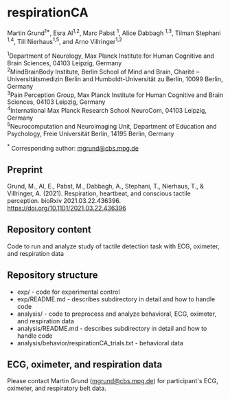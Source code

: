 # respirationCA

Martin Grund<sup>1*</sup>, Esra Al<sup>1,2</sup>, Marc Pabst <sup>1</sup>, Alice Dabbagh <sup>1,3</sup>, Tilman Stephani <sup>1,4</sup>, Till Nierhaus<sup>1,5</sup>, and Arno Villringer<sup>1,2</sup>

<sup>1</sup>Department of Neurology, Max Planck Institute for Human Cognitive and Brain Sciences, 04103 Leipzig, Germany\
<sup>2</sup>MindBrainBody Institute, Berlin School of Mind and Brain, Charité – Universitätsmedizin Berlin and Humboldt-Universität zu Berlin, 10099 Berlin, Germany\
<sup>3</sup>Pain Perception Group, Max Planck Institute for Human Cognitive and Brain Sciences, 04103 Leipzig, Germany\
<sup>4</sup>International Max Planck Research School NeuroCom, 04103 Leipzig, Germany\
<sup>5</sup>Neurocomputation and Neuroimaging Unit, Department of Education and Psychology, Freie Universität Berlin, 14195 Berlin, Germany

<sup>*</sup> Corresponding author: mgrund@cbs.mpg.de

## Preprint

Grund, M., Al, E., Pabst, M., Dabbagh, A., Stephani, T., Nierhaus, T., & Villringer, A. (2021). Respiration, heartbeat, and conscious tactile perception. bioRxiv 2021.03.22.436396. https://doi.org/10.1101/2021.03.22.436396

## Repository content

Code to run and analyze study of tactile detection task with ECG, oximeter, and respiration data

## Repository structure

- exp/ - code for experimental control
- exp/README.md -  describes subdirectory in detail and how to handle code
- analysis/ - code to preprocess and analyze behavioral, ECG, oximeter, and respiration data
- analysis/README.md -  describes subdirectory in detail and how to handle code
- analysis/behavior/respirationCA_trials.txt - behavioral data

## ECG, oximeter, and respiration data

Please contact Martin Grund (mgrund@cbs.mpg.de) for participant's ECG, oximeter, and respiratory belt data.
